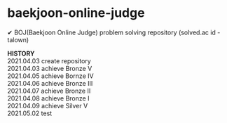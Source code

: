 # baekjoon-online-judge
✔ BOJ(Baekjoon Online Judge) problem solving repository (solved.ac id - talown)

**HISTORY**</br>
2021.04.03 create repository</br>
2021.04.03 achieve Bronze V</br>
2021.04.05 achieve Bornze IV</br>
2021.04.06 achieve Bronze III</br>
2021.04.07 achieve Bronze II</br>
2021.04.08 achieve Bronze I</br>
2021.04.09 achieve Silver V</br> 
2021.05.02 test
